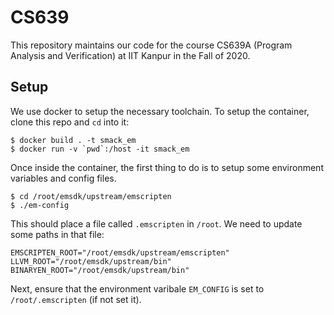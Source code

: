 # CS639

This repository maintains our code for the course CS639A (Program Analysis and Verification) at IIT Kanpur in the Fall of 2020.  

## Setup

We use docker to setup the necessary toolchain. To setup the container, clone this repo and `cd` into it:
```
$ docker build . -t smack_em
$ docker run -v `pwd`:/host -it smack_em
```

Once inside the container, the first thing to do is to setup some environment variables and config files.
```
$ cd /root/emsdk/upstream/emscripten
$ ./em-config
```
This should place a file called `.emscripten` in `/root`. We need to update some paths in that file:
```
EMSCRIPTEN_ROOT="/root/emsdk/upstream/emscripten"
LLVM_ROOT="/root/emsdk/upstream/bin"
BINARYEN_ROOT="/root/emsdk/upstream/bin"
```

Next, ensure that the environment varibale `EM_CONFIG` is set to `/root/.emscripten` (if not set it).